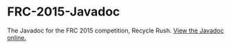 # FRC-2015-Javadoc
The Javadoc for the FRC 2015 competition, Recycle Rush. [View the Javadoc online.](https://saintsrobotics.github.io/FRC-2015-Javadoc/)
